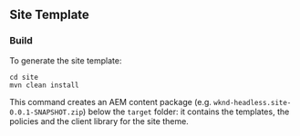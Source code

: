 ## Site Template

### Build

To generate the site template:

```
cd site
mvn clean install
```

This command creates an AEM content package (e.g. `wknd-headless.site-0.0.1-SNAPSHOT.zip`) below the `target` folder: it contains the templates, the policies and the client library for the site theme.
